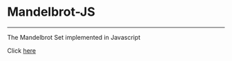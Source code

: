 # Mandelbrot-JS
___
The Mandelbrot Set implemented in Javascript

Click [here](https://doctornefario.github.io/mandelbrot-js/mandelbrot.html)
